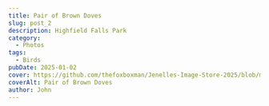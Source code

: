 ```yaml
---
title: Pair of Brown Doves
slug: post_2
description: Highfield Falls Park
category:
  - Photos
tags:
  - Birds
pubDate: 2025-01-02
cover: https://github.com/thefoxboxman/Jenelles-Image-Store-2025/blob/main/Post-1_DSC9319-Edit.jpg?raw=true
coverAlt: Pair of Brown Doves
author: John
---
```

